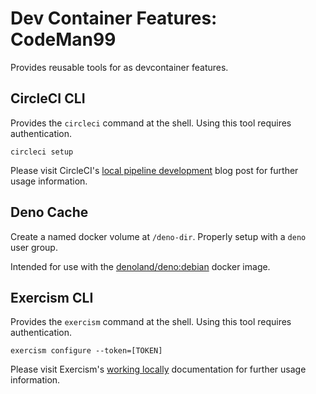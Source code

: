 # Dev Container Features: CodeMan99

Provides reusable tools for as devcontainer features.

## CircleCI CLI

Provides the `circleci` command at the shell. Using this tool requires authentication.

```shell
circleci setup
```

Please visit CircleCI's [local pipeline development](https://circleci.com/blog/local-pipeline-development/) blog post for further usage information.

## Deno Cache

Create a named docker volume at `/deno-dir`. Properly setup with a `deno` user group.

Intended for use with the [denoland/deno:debian](https://hub.docker.com/r/denoland/deno) docker image.

## Exercism CLI

Provides the `exercism` command at the shell. Using this tool requires authentication.

```shell
exercism configure --token=[TOKEN]
```

Please visit Exercism's [working locally](https://exercism.org/docs/using/solving-exercises/working-locally) documentation for further usage information.
